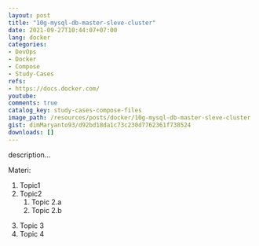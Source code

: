 ```yaml
---
layout: post
title: "10g-mysql-db-master-sleve-cluster"
date: 2021-09-27T10:44:07+07:00
lang: docker
categories:
- DevOps
- Docker
- Compose
- Study-Cases
refs: 
- https://docs.docker.com/
youtube: 
comments: true
catalog_key: study-cases-compose-files
image_path: /resources/posts/docker/10g-mysql-db-master-sleve-cluster
gist: dimMaryanto93/d92bd18da1c73c230d7762361f738524
downloads: []
---
```



description...

Materi: 

1. Topic1
2. Topic2
    1. Topic 2.a
    2. Topic 2.b
<!--more-->
3. Topic 3
4. Topic 4